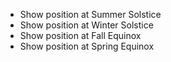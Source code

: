 * Show position at Summer Solstice
* Show position at Winter Solstice
* Show position at Fall Equinox
* Show position at Spring Equinox
